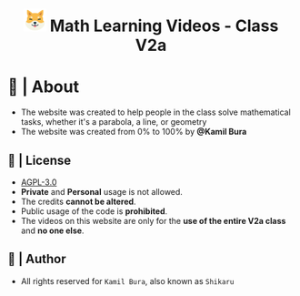 <h1 align="center">
  <img src="./images/shiba-inu.png" width="40px"> Math Learning Videos - Class V2a
</h1>

# 🐶 | About

- The website was created to help people in the class solve mathematical tasks, whether it's a parabola, a line, or geometry
- The website was created from 0% to 100% by **@Kamil Bura**

## 📃 | License

- [AGPL-3.0](https://www.gnu.org/licenses/agpl-3.0.de.html)
- **Private** and **Personal**  usage is not allowed.
- The credits **cannot be altered**.
- Public usage of the code is **prohibited**.
- The videos on this website are only for the **use of the entire V2a class** and **no one else**.

## 🥷 | Author

- All rights reserved for `Kamil Bura`, also known as `Shikaru`